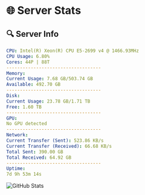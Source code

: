 # 🌐 Server Stats
## 🔍 Server Info
```yaml
CPU: Intel(R) Xeon(R) CPU E5-2699 v4 @ 1466.93MHz
CPU Usage: 6.80%
Cores: 44P | 88T
-----------------------------------
Memory:
Current Usage: 7.68 GB/503.74 GB
Available: 492.70 GB
-----------------------------------
Disk:
Current Usage: 23.78 GB/1.71 TB
Free: 1.60 TB
-----------------------------------
GPU:
No GPU detected
-----------------------------------
Network:
Current Transfer (Sent): 523.86 KB/s
Current Transfer (Received): 66.68 KB/s
Total Sent: 390.00 GB
Total Received: 64.92 GB
-----------------------------------
Uptime:
7d 9h 53m 14s
```
![GitHub Stats](https://img.shields.io/badge/Updated-2025-04-27_03:02:02-blue)